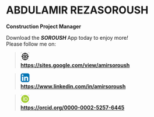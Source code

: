 # ABDULAMIR REZASOROUSH
<b>Construction Project Manager</b>

Download the <b> <i> SOROUSH </i> </b> App today to enjoy more<i>!</i>
<br>
Please follow me on:
<br>
<blockquote><img src="images/Personal-Website.png" alt="Personal-Website icon"><br><a href="https://sites.google.com/view/amirsoroush"><strong> https://sites.google.com/view/amirsoroush</strong></a></blockquote>
<blockquote><img src="images/LinkedIn.png" alt="LinkedIn icon"><br><a href="https://www.linkedin.com/in/amirsoroush"><strong> https://www.linkedin.com/in/amirsoroush</strong></a></blockquote>
<blockquote><img src="images/Orcid.png" alt="ORCID iD icon"><br><a href="https://orcid.org/0000-0002-5257-6445"><strong> https://orcid.org/0000-0002-5257-6445</strong></a></blockquote>
